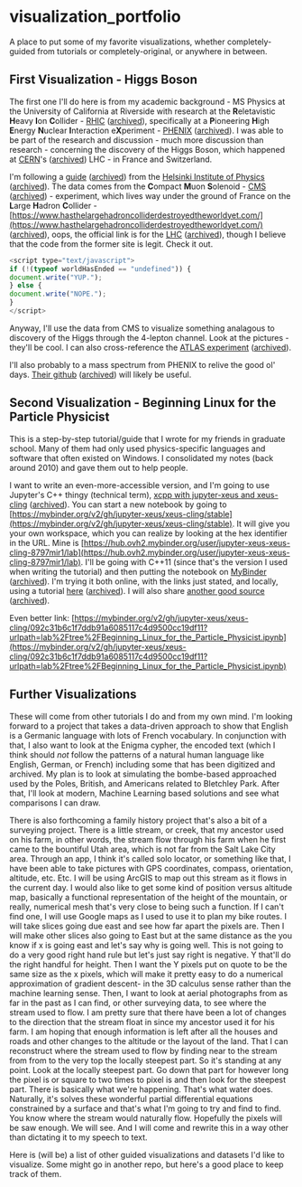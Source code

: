 # visualization_portfolio
A place to put some of my favorite visualizations, whether completely-guided from tutorials or completely-original, or anywhere in between.

## First Visualization - Higgs Boson

The first one I'll do here is from my academic background - MS Physics at the University of California at Riverside with research at the **R**eletavistic **H**eavy **I**on **C**ollider - [RHIC](https://www.bnl.gov/rhic/) ([archived](https://web.archive.org/web/20230303001906/https://www.bnl.gov/rhic/)), specifically at a **P**ioneering **H**igh **E**nergy **N**uclear **I**nteraction e**X**periment - [PHENIX](https://www.phenix.bnl.gov/) ([archived](https://web.archive.org/web/20230305034745/https://www.phenix.bnl.gov/)). I was able to be part of the research and discussion - much more discussion than research - concerning the discovery of the Higgs Boson, which happened at [CERN](https://www.home.cern/)'s ([archived](https://web.archive.org/web/20230305014745/https://www.home.cern/)) LHC - in France and Switzerland.

I'm following a [guide](https://opendata-education.github.io/en_Workshops/exercises/discussion.html) ([archived](https://web.archive.org/web/20230305034951/https://opendata-education.github.io/en_Workshops/exercises/discussion.html)) from the [Helsinki Institute of Physics](https://www.hip.fi/) ([archived](https://web.archive.org/web/20230305040722/https://www.hip.fi/)). The data comes from the **C**ompact **M**uon **S**olenoid - [CMS](https://home.cern/science/experiments/cms) ([archived](https://web.archive.org/web/20230305041155/https://home.cern/science/experiments/cms)) - experiment, which lives way under the ground of France on the **L**arge **H**adron **C**ollider - [https://www.hasthelargehadroncolliderdestroyedtheworldyet.com/](https://www.hasthelargehadroncolliderdestroyedtheworldyet.com/) ([archived](https://web.archive.org/web/20230216163611/https://hasthelargehadroncolliderdestroyedtheworldyet.com/)), oops, the official link is for the [LHC](https://www.home.cern/science/accelerators/large-hadron-collider) ([archived](https://web.archive.org/web/20230305041346/https://www.home.cern/science/accelerators/large-hadron-collider)), though I believe that the code from the former site is legit. Check it out.

```javascript
<script type="text/javascript">
if (!(typeof worldHasEnded == "undefined")) {
document.write("YUP.");
} else {
document.write("NOPE.");
}
</script>
```

Anyway, I'll use the data from CMS to visualize something analagous to discovery of the Higgs through the 4-lepton channel. Look at the pictures - they'll be cool. I can also cross-reference the [ATLAS experiment](https://github.com/atlas-outreach-data-tools/notebooks-collection-opendata) ([archived](https://web.archive.org/web/20230305041631/https://github.com/atlas-outreach-data-tools/notebooks-collection-opendata)).

I'll also probably to a mass spectrum from PHENIX to relive the good ol' days. [Their github](https://github.com/PhenixCollaboration) ([archived](https://web.archive.org/web/20230305041735/https://github.com/PhenixCollaboration)) will likely be useful.

## Second Visualization - Beginning Linux for the Particle Physicist

This is a step-by-step tutorial/guide that I wrote for my friends in graduate school. Many of them had only used physics-specific languages and software that often existed on Windows. I consolidated my notes (back around 2010) and gave them out to help people. 

I want to write an even-more-accessible version, and I'm going to use Jupyter's C++ thingy (technical term), [xcpp with jupyter-xeus and xeus-cling](https://mybinder.org/v2/gh/jupyter-xeus/xeus-cling/stable) ([archived](https://web.archive.org/web/20230305032801/https://mybinder.org/v2/gh/jupyter-xeus/xeus-cling/stable)). You can start a new notebook by going to [https://mybinder.org/v2/gh/jupyter-xeus/xeus-cling/stable](https://mybinder.org/v2/gh/jupyter-xeus/xeus-cling/stable). It will give you your own workspace, which you can realize by looking at the hex identifier in the URL. Mine is [https://hub.ovh2.mybinder.org/user/jupyter-xeus-xeus-cling-8797mir1/lab](https://hub.ovh2.mybinder.org/user/jupyter-xeus-xeus-cling-8797mir1/lab). I'll be going with C++11 (since that's the version I used when writing the tutorial) and then putting the notebook on [MyBinder](https://mybinder.org/) ([archived](https://web.archive.org/web/20230220182022/https://mybinder.org/)). I'm trying it both online, with the links just stated, and locally, using a tutorial [here](https://www.pranav.ai/cplusplus-for-jupyter) ([archived](https://web.archive.org/web/20230204120234/https://www.pranav.ai/cplusplus-for-jupyter)). I will also share [another good source](https://blog.jupyter.org/interactive-workflows-for-c-with-jupyter-fe9b54227d92) ([archived](https://web.archive.org/web/20230305042400/https://blog.jupyter.org/interactive-workflows-for-c-with-jupyter-fe9b54227d92?gi=01f9d9ebb837)).

Even better link: [https://mybinder.org/v2/gh/jupyter-xeus/xeus-cling/092c31b6c1f7ddb91a6085117c4d9500cc19df11?urlpath=lab%2Ftree%2FBeginning_Linux_for_the_Particle_Physicist.ipynb](https://mybinder.org/v2/gh/jupyter-xeus/xeus-cling/092c31b6c1f7ddb91a6085117c4d9500cc19df11?urlpath=lab%2Ftree%2FBeginning_Linux_for_the_Particle_Physicist.ipynb)

## Further Visualizations

These will come from other tutorials I do and from my own mind. I'm looking forward to a project that takes a data-driven approach to show that English is a Germanic language with lots of French vocabulary. In conjunction with that, I also want to look at the Enigma cypher, the encoded text (which I think should _not_ follow the patterns of a natural human language like English, German, or French) including some that has been digitized and archived. My plan is to look at simulating the bombe-based approached used by the Poles, British, and Americans related to Bletchley Park. After that, I'll look at modern, Machine Learning based solutions and see what comparisons I can draw.

There is also forthcoming a family history project that's also a bit of a surveying project. There is a little stream, or creek, that my ancestor used on his farm, in other words, the stream flow through his farm when he first came to the bountiful Utah area, which is not far from the Salt Lake City area. Through an app, I think it's called solo locator, or something like that, I have been able to take pictures with GPS coordinates, compass, orientation, altitude, etc. Etc. I will be using ArcGIS to map out this stream as it flows in the current day. I would also like to get some kind of position versus altitude map, basically a functional representation of the height of the mountain, or really, numerical mesh that's very close to being such a function. If I can't find one, I will use Google maps as I used to use it to plan my bike routes. I will take slices going due east and see how far apart the pixels are. Then I will make other slices also going to East but at the same distance as the you know if x is going east and let's say why is going well. This is not going to do a very good right hand rule but let's just say right is negative. Y that'll do the right handful for height. Then I want the Y pixels put on quote to be the same size as the x pixels, which will make it pretty easy to do a numerical approximation of gradient descent- in the 3D calculus sense rather than the machine learning sense. Then, I want to look at aerial photographs from as far in the past as I can find, or other surveying data, to see where the stream used to flow. I am pretty sure that there have been a lot of changes to the direction that the stream float in since my ancestor used it for his farm. I am hoping that enough information is left after all the houses and roads and other changes to the altitude or the layout of the land. That I can reconstruct where the stream used to flow by finding near to the stream from from to the very top the locally steepest part. So it's standing at any point. Look at the locally steepest part. Go down that part for however long the pixel is or square to two times to pixel is and then look for the steepest part. There is basically what we're happening. That's what water does. Naturally, it's solves these wonderful partial differential equations constrained by a surface and that's what I'm going to try and find to find. You know where the stream would naturally flow. Hopefully the pixels will be saw enough. We will see. And I will come and rewrite this in a way other than dictating it to my speech to text.

Here is (will be) a list of other guided visualizations and datasets I'd like to visualize. Some might go in another repo, but here's a good place to keep track of them. 
